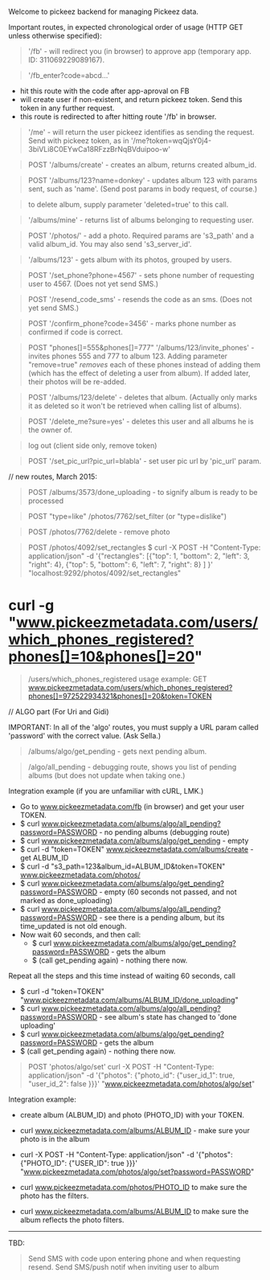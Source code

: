 Welcome to pickeez backend for managing Pickeez data. 

Important routes, in expected chronological order of usage (HTTP GET unless otherwise specified):

> '/fb' - will redirect you (in browser) to approve app (temporary app. ID: 311069229089167).

> '/fb_enter?code=abcd...' 
  - hit this route with the code after app-aproval on FB
  - will create user if non-existent, and return pickeez token. Send this token in any further request.
  - this route is redirected to after hitting route '/fb' in browser. 

> '/me' - will return the user pickeez identifies as sending the request. Send with pickeez token, as in '/me?token=wqQjsY0j4-3biVLi8C0EYwCa18RFzzBrNqBVduipoo-w'

> POST '/albums/create' - creates an album, returns created album_id.

> POST '/albums/123?name=donkey' - updates album 123 with params sent, such as 'name'. (Send post params in body request, of course.) 

  > to delete album, supply parameter 'deleted=true' to this call. 

> '/albums/mine' - returns list of albums belonging to requesting user. 

> POST '/photos/' - add a photo. Required params are 's3_path' and a valid album_id. You may also send 's3_server_id'.

> '/albums/123' - gets album with its photos, grouped by users.  

> POST '/set_phone?phone=4567' - sets phone number of requesting user to 4567. (Does not yet send SMS.)

> POST '/resend_code_sms' - resends the code as an sms. (Does not yet send SMS.)

> POST '/confirm_phone?code=3456' - marks phone number as confirmed if code is correct.    

> POST "phones[]=555&phones[]=777" '/albums/123/invite_phones' - invites phones 555 and 777 to album 123. Adding parameter "remove=true" *removes* each of these phones instead of adding them (which has the effect of deleting a user from album). If added later, their photos will be re-added. 

> POST '/albums/123/delete' - deletes that album. (Actually only marks it as deleted so it won't be retrieved when calling list of albums). 

> POST '/delete_me?sure=yes' - deletes this user and all albums he is the owner of. 

> log out (client side only, remove token)

> POST '/set_pic_url?pic_url=blabla' - set user pic url by 'pic_url' param.

// new routes, March 2015:

> POST /albums/3573/done_uploading - to signify album is ready to be processed

> POST "type=like" /photos/7762/set_filter  (or "type=dislike")

> POST /photos/7762/delete - remove photo

> POST /photos/4092/set_rectangles
$ curl -X POST -H "Content-Type: application/json" -d '{"rectangles": [{"top": 1, "bottom": 2, "left": 3, "right": 4}, {"top": 5, "bottom": 6, "left": 7, "right": 8} ] }' "localhost:9292/photos/4092/set_rectangles"

# curl -g "www.pickeezmetadata.com/users/which_phones_registered?phones[]=10&phones[]=20"
> /users/which_phones_registered 
  > usage example: GET www.pickeezmetadata.com/users/which_phones_registered?phones[]=972522934321&phones[]=20&token=TOKEN

// ALGO part (For Uri and Gidi)

IMPORTANT: In all of the 'algo' routes, you must supply a URL param called 'password' with the correct value. (Ask Sella.)

> /albums/algo/get_pending - gets next pending album. 

> /algo/all_pending - debugging route, shows you list of pending albums (but does not update when taking one.)

Integration example (if you are unfamiliar with cURL, LMK.)

- Go to www.pickeezmetadata.com/fb (in browser) and get your user TOKEN. 
- $ curl www.pickeezmetadata.com/albums/algo/all_pending?password=PASSWORD - no pending albums (debugging route)
- $ curl www.pickeezmetadata.com/albums/algo/get_pending - empty
- $ curl -d "token=TOKEN" www.pickeezmetadata.com/albums/create - get ALBUM_ID
- $ curl -d "s3_path=123&album_id=ALBUM_ID&token=TOKEN" www.pickeezmetadata.com/photos/
- $ curl www.pickeezmetadata.com/albums/algo/get_pending?password=PASSWORD - empty (60 seconds not passed, and not marked as done_uploading)
- $ curl www.pickeezmetadata.com/albums/algo/all_pending?password=PASSWORD - see there is a pending album, but its time_updated is not old enough.
- Now wait 60 seconds, and then call:
  - $ curl www.pickeezmetadata.com/albums/algo/get_pending?password=PASSWORD - gets the album
  - $ (call get_pending again) - nothing there now.

Repeat all the steps and this time instead of waiting 60 seconds, call

- $ curl -d "token=TOKEN" "www.pickeezmetadata.com/albums/ALBUM_ID/done_uploading"
- $ curl www.pickeezmetadata.com/albums/algo/all_pending?password=PASSWORD - see album's state has changed to 'done uploading'
- $ curl www.pickeezmetadata.com/albums/algo/get_pending?password=PASSWORD - gets the album
- $ (call get_pending again) - nothing there now. 

> POST 'photos/algo/set'
  > curl -X POST -H "Content-Type: application/json" -d '{"photos": {"photo_id": {"user_id_1": true, "user_id_2": false }}}' "www.pickeezmetadata.com/photos/algo/set"

Integration example:

- create album (ALBUM_ID) and photo (PHOTO_ID) with your TOKEN.

- curl www.pickeezmetadata.com/albums/ALBUM_ID - make sure your photo is in the album
- curl -X POST -H "Content-Type: application/json" -d '{"photos": {"PHOTO_ID": {"USER_ID": true }}}' "www.pickeezmetadata.com/photos/algo/set?password=PASSWORD"
- curl www.pickeezmetadata.com/photos/PHOTO_ID to make sure the photo has the filters.
- curl www.pickeezmetadata.com/albums/ALBUM_ID to make sure the album reflects the photo filters. 

******

TBD:

> Send SMS with code upon entering phone and when requesting resend. 
> Send SMS/push notif when inviting user to album